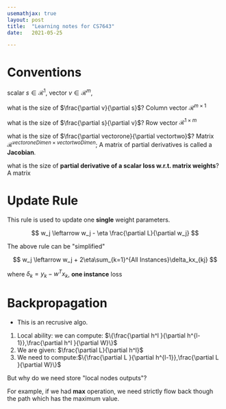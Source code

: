 ```yaml
---
usemathjax: true
layout: post
title:  "Learning notes for CS7643"
date:   2021-05-25

---
```


# Conventions

scalar $s \in \mathcal{R}^1$, vector $v\in \mathcal{R}^m$,

what is the size of $\frac{\partial v}{\partial s}$?  Column vector $\mathcal{R}^{m\times 1}$

what is the size of $\frac{\partial s}{\partial v}$?  Row vector $\mathcal{R}^{1\times m}$

what is the size of $\frac{\partial vectorone}{\partial vectortwo}$? Matrix $\mathcal{R}^{vectoroneDimen \times vectortwoDimen}$; A matrix of partial derivatives is called a **Jacobian**.

what is the size of **partial derivative of a scalar loss w.r.t. matrix weights**? A matrix  

# Update Rule

This rule is used to update one **single** weight parameters.


$$
w_j \leftarrow w_j - \eta \frac{\partial L}{\partial w_j}
$$


The above rule can be "simplified"


$$
w_j \leftarrow w_j + 2\eta\sum_{k=1}^{All Instances}\delta_kx_{kj}
$$

where $\delta_k = y_k - w^Tx_k$, **one instance** loss

# Backpropagation

* This is an recrusive algo.
1. Local ability: we can compute: $\{\frac{\partial h^l }{\partial h^{l-1}},\frac{\partial h^l }{\partial W}\}$
2. We are given: $\frac{\partial L}{\partial h^l}$
3. We need to compute:$\{\frac{\partial L }{\partial h^{l-1}},\frac{\partial L }{\partial W}\}$

But why do we need store "local nodes outputs"?

For example, if we had **max** operation, we need strictly flow back though the path which has the maximum value.
